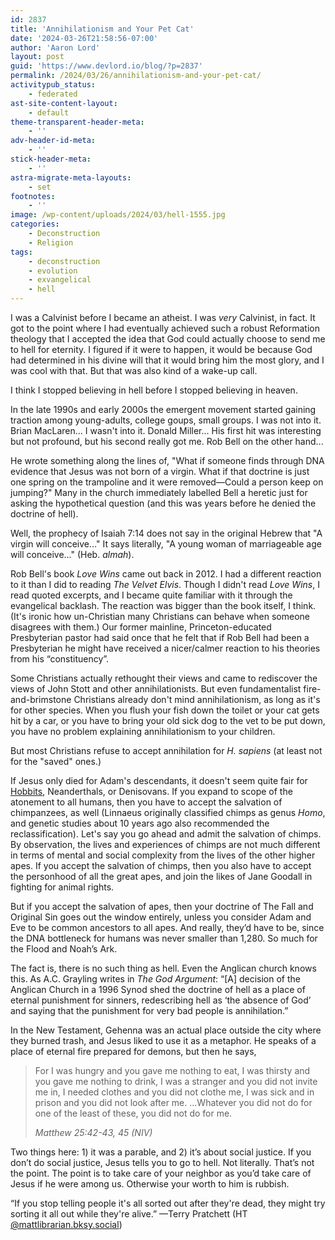 ```yaml
---
id: 2837
title: 'Annihilationism and Your Pet Cat'
date: '2024-03-26T21:58:56-07:00'
author: 'Aaron Lord'
layout: post
guid: 'https://www.devlord.io/blog/?p=2837'
permalink: /2024/03/26/annihilationism-and-your-pet-cat/
activitypub_status:
    - federated
ast-site-content-layout:
    - default
theme-transparent-header-meta:
    - ''
adv-header-id-meta:
    - ''
stick-header-meta:
    - ''
astra-migrate-meta-layouts:
    - set
footnotes:
    - ''
image: /wp-content/uploads/2024/03/hell-1555.jpg
categories:
    - Deconstruction
    - Religion
tags:
    - deconstruction
    - evolution
    - exvangelical
    - hell
---
```


<!-- wp:paragraph -->
<p>I was a Calvinist before I became an atheist. I was <em>very</em> Calvinist, in fact. It got to the point where I had eventually achieved such a robust Reformation theology that I accepted the idea that God could actually choose to send me to hell for eternity. I figured if it were to happen, it would be because God had determined in his divine will that it would bring him the most glory, and I was cool with that. But that was also kind of a wake-up call.</p>
<!-- /wp:paragraph -->

<!-- wp:paragraph -->
<p>I think I stopped believing in hell before I stopped believing in heaven.</p>
<!-- /wp:paragraph -->

<!-- wp:paragraph -->
<p>In the late 1990s and early 2000s the emergent movement started gaining traction among young-adults, college goups, small groups. I was not into it. Brian MacLaren... I wasn't into it. Donald Miller... His first hit was interesting but not profound, but his second really got me. Rob Bell on the other hand...</p>
<!-- /wp:paragraph -->

<!-- wp:paragraph -->
<p>He wrote something along the lines of, "What if someone finds through DNA evidence that Jesus was not born of a virgin. What if that doctrine is just one spring on the trampoline and it were removed—Could a person keep on jumping?" Many in the church immediately labelled Bell a heretic just for asking the hypothetical question (and this was years before he denied the doctrine of hell).</p>
<!-- /wp:paragraph -->

<!-- wp:paragraph -->
<p>Well, the prophecy of Isaiah 7:14 does not say in the original Hebrew that "A virgin will conceive…" It says literally, "A young woman of marriageable age will conceive..." (Heb. <em>almah</em>).</p>
<!-- /wp:paragraph -->

<!-- wp:paragraph -->
<p>Rob Bell's book <em>Love Wins</em> came out back in 2012. I had a different reaction to it than I did to reading <em>The Velvet Elvis</em>. Though I didn't read <em>Love Wins</em>, I read quoted excerpts, and I became quite familiar with it through the evangelical backlash. The reaction was bigger than the book itself, I think. (It's ironic how un-Christian many Christians can behave when someone disagrees with them.) Our former mainline, Princeton-educated Presbyterian pastor had said once that he felt that if Rob Bell had been a Presbyterian he might have received a nicer/calmer reaction to his theories from his “constituency”.</p>
<!-- /wp:paragraph -->

<!-- wp:paragraph -->
<p>Some Christians actually rethought their views and came to rediscover the views of John Stott and other annihilationists. But even fundamentalist fire-and-brimstone Christians already don't mind annihilationism, as long as it's for other species. When you flush your fish down the toilet or your cat gets hit by a car, or you have to bring your old sick dog to the vet to be put down, you have no problem explaining annihilationism to your children.</p>
<!-- /wp:paragraph -->

<!-- wp:paragraph -->
<p>But most Christians refuse to accept annihilation for <em>H. sapiens</em> (at least not for the "saved" ones.)</p>
<!-- /wp:paragraph -->

<!-- wp:paragraph -->
<p>If Jesus only died for Adam's descendants, it doesn't seem quite fair for <a href="https://humanorigins.si.edu/evidence/human-fossils/species/homo-floresiensis">Hobbits</a>, Neanderthals, or Denisovans. If you expand to scope of the atonement to all humans, then you have to accept the salvation of chimpanzees, as well (Linnaeus originally classified chimps as genus <em>Homo</em>, and genetic studies about 10 years ago also recommended the reclassification). Let's say you go ahead and admit the salvation of chimps. By observation, the lives and experiences of chimps are not much different in terms of mental and social complexity from the lives of the other higher apes. If you accept the salvation of chimps, then you also have to accept the personhood of all the great apes, and join the likes of Jane Goodall in fighting for animal rights.</p>
<!-- /wp:paragraph -->

<!-- wp:paragraph -->
<p>But if you accept the salvation of apes, then your doctrine of The Fall and Original Sin goes out the window entirely, unless you consider Adam and Eve to be common ancestors to all apes. And really, they’d have to be, since the DNA bottleneck for humans was never smaller than 1,280. So much for the Flood and Noah’s Ark.</p>
<!-- /wp:paragraph -->

<!-- wp:paragraph -->
<p>The fact is, there is no such thing as hell. Even the Anglican church knows this. As A.C. Grayling writes in <em>The God Argument</em>: “[A] decision of the Anglican Church in a 1996 Synod shed the doctrine of hell as a place of eternal punishment for sinners, redescribing hell as ‘the absence of God’ and saying that the punishment for very bad people is annihilation.”</p>
<!-- /wp:paragraph -->

<!-- wp:paragraph -->
<p>In the New Testament, Gehenna was an actual place outside the city where they burned trash, and Jesus liked to use it as a metaphor. He speaks of a place of eternal fire prepared for demons, but then he says,</p>
<!-- /wp:paragraph -->

<!-- wp:quote -->
<blockquote class="wp-block-quote"><!-- wp:paragraph -->
<p>For I was hungry and you gave me nothing to eat, I was thirsty and you gave me nothing to drink, I was a stranger and you did not invite me in, I needed clothes and you did not clothe me, I was sick and in prison and you did not look after me. ...Whatever you did not do for one of the least of these, you did not do for me.</p>
<!-- /wp:paragraph --><cite>Matthew 25:42-43, 45 (NIV)</cite></blockquote>
<!-- /wp:quote -->

<!-- wp:paragraph -->
<p>Two things here: 1) it was a parable, and 2) it’s about social justice. If you don’t do social justice, Jesus tells you to go to hell. Not literally. That’s not the point. The point is to take care of your neighbor as you’d take care of Jesus if he were among us. Otherwise your worth to him is rubbish.</p>
<!-- /wp:paragraph -->

<!-- wp:paragraph -->
<p>“If you stop telling people it's all sorted out after they're dead, they might try sorting it all out while they're alive.” —Terry Pratchett (HT <a href="https://bsky.app/profile/mattlibrarian.bsky.social/post/3khkszojjm52n">@mattlibrarian.bksy.social</a>)</p>
<!-- /wp:paragraph -->